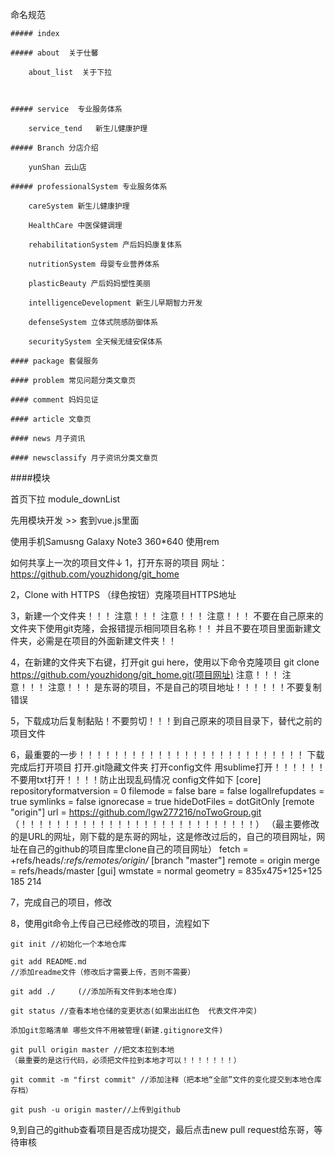 ﻿命名规范

    ##### index

    ##### about  关于仕馨

        about_list  关于下拉



    ##### service  专业服务体系

        service_tend   新生儿健康护理

	##### Branch 分店介绍

		yunShan 云山店

	##### professionalSystem 专业服务体系

		careSystem 新生儿健康护理

		HealthCare 中医保健调理

		rehabilitationSystem 产后妈妈康复体系

		nutritionSystem 母婴专业营养体系

		plasticBeauty 产后妈妈塑性美丽

		intelligenceDevelopment 新生儿早期智力开发

		defenseSystem 立体式院感防御体系

		securitySystem 全天候无缝安保体系

	#### package 套餐服务

	#### problem 常见问题分类文章页

	#### comment 妈妈见证

	#### article 文章页

	#### news 月子资讯

	#### newsclassify 月子资讯分类文章页




####模块

  首页下拉    module_downList




  先用模块开发  >>  套到vue.js里面





<!-- 上传注意事项 -->
使用手机Samusng Galaxy Note3 360*640
使用rem



如何共享上一次的项目文件↓
1，打开东哥的项目 网址：https://github.com/youzhidong/git_home


2，Clone with HTTPS （绿色按钮）克隆项目HTTPS地址


3，新建一个文件夹！！！
	注意！！！
	注意！！！
	注意！！！
	不要在自己原来的文件夹下使用git克隆，会报错提示相同项目名称！！
	并且不要在项目里面新建文件夹，必需是在项目的外面新建文件夹！！


4，在新建的文件夹下右键，打开git gui here，使用以下命令克隆项目
	git clone https://github.com/youzhidong/git_home.git(项目网址)
	注意！！！
	注意！！！
	注意！！！
	是东哥的项目，不是自己的项目地址！！！！！！不要复制错误


5，下载成功后复制黏贴！不要剪切！！！到自己原来的项目目录下，替代之前的项目文件


6，最重要的一步！！！！！！！！！！！！！！！！！！！！！！！！！！
	下载完成后打开项目
	打开.git隐藏文件夹
	打开config文件
	用sublime打开！！！！！！不要用txt打开！！！！防止出现乱码情况
	config文件如下
	[core]
		repositoryformatversion = 0
		filemode = false
		bare = false
		logallrefupdates = true
		symlinks = false
		ignorecase = true
		hideDotFiles = dotGitOnly
	[remote "origin"]
		url = https://github.com/lgw277216/noTwoGroup.git
		（！！！！！！！！！！！！！！！！！！！！！！！！！！！）
		（最主要修改的是URL的网址，刚下载的是东哥的网址，这是修改过后的，自己的项目网址，网址在自己的github的项目库里clone自己的项目网址）
		fetch = +refs/heads/*:refs/remotes/origin/*
	[branch "master"]
		remote = origin
		merge = refs/heads/master
	[gui]
		wmstate = normal
		geometry = 835x475+125+125 185 214

7，完成自己的项目，修改


8，使用git命令上传自己已经修改的项目，流程如下



	git init //初始化一个本地仓库

	git add README.md  
	//添加readme文件（修改后才需要上传，否则不需要）

	git add ./     (//添加所有文件到本地仓库)

	git status //查看本地仓储的变更状态(如果出出红色  代表文件冲突)

	添加git忽略清单 哪些文件不用被管理(新建.gitignore文件)

	git pull origin master //把文本拉到本地
	（最重要的是这行代码，必须把文件拉到本地才可以！！！！！！！）

	git commit -m "first commit" //添加注释（把本地“全部”文件的变化提交到本地仓库存档）

	git push -u origin master//上传到github

9,到自己的github查看项目是否成功提交，最后点击new pull request给东哥，等待审核